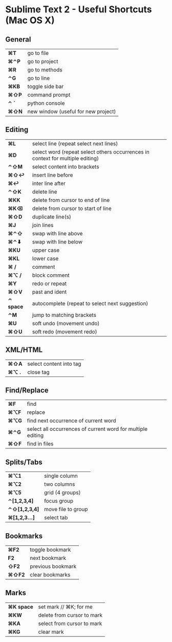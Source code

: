 Sublime Text 2 - Useful Shortcuts (Mac OS X)
============================================

General
-------

<table>
<tbody>
<tr class="odd">
<td align="left"><strong>⌘T</strong></td>
<td align="left">go to file</td>
</tr>
<tr class="even">
<td align="left"><strong>⌘⌃P</strong></td>
<td align="left">go to project</td>
</tr>
<tr class="odd">
<td align="left"><strong>⌘R</strong></td>
<td align="left">go to methods</td>
</tr>
<tr class="even">
<td align="left"><strong>⌃G</strong></td>
<td align="left">go to line</td>
</tr>
<tr class="odd">
<td align="left"><strong>⌘KB</strong></td>
<td align="left">toggle side bar</td>
</tr>
<tr class="even">
<td align="left"><strong>⌘⇧P</strong></td>
<td align="left">command prompt</td>
</tr>
<tr class="odd">
<td align="left"><strong>⌃ `</strong></td>
<td align="left">python console</td>
</tr>
<tr class="even">
<td align="left"><strong>⌘⇧N</strong></td>
<td align="left">new window (useful for new project)</td>
</tr>
</tbody>
</table>

Editing
-------

<table>
<tbody>
<tr class="odd">
<td align="left"><strong>⌘L</strong></td>
<td align="left">select line (repeat select next lines)</td>
</tr>
<tr class="even">
<td align="left"><strong>⌘D</strong></td>
<td align="left">select word (repeat select others occurrences in context for multiple editing)</td>
</tr>
<tr class="odd">
<td align="left"><strong>⌃⇧M</strong></td>
<td align="left">select content into brackets</td>
</tr>
<tr class="even">
<td align="left"><strong>⌘⇧↩</strong></td>
<td align="left">insert line before</td>
</tr>
<tr class="odd">
<td align="left"><strong>⌘↩</strong></td>
<td align="left">inter line after</td>
</tr>
<tr class="even">
<td align="left"><strong>⌃⇧K</strong></td>
<td align="left">delete line</td>
</tr>
<tr class="odd">
<td align="left"><strong>⌘KK</strong></td>
<td align="left">delete from cursor to end of line</td>
</tr>
<tr class="even">
<td align="left"><strong>⌘K⌫</strong></td>
<td align="left">delete from cursor to start of line</td>
</tr>
<tr class="odd">
<td align="left"><strong>⌘⇧D</strong></td>
<td align="left">duplicate line(s)</td>
</tr>
<tr class="even">
<td align="left"><strong>⌘J</strong></td>
<td align="left">join lines</td>
</tr>
<tr class="odd">
<td align="left"><strong>⌘⌃⇧</strong></td>
<td align="left">swap with line above</td>
</tr>
<tr class="even">
<td align="left"><strong>⌘⌃⬇</strong></td>
<td align="left">swap with line below</td>
</tr>
<tr class="odd">
<td align="left"><strong>⌘KU</strong></td>
<td align="left">upper case</td>
</tr>
<tr class="even">
<td align="left"><strong>⌘KL</strong></td>
<td align="left">lower case</td>
</tr>
<tr class="odd">
<td align="left"><strong>⌘ /</strong></td>
<td align="left">comment</td>
</tr>
<tr class="even">
<td align="left"><strong>⌘⌥ /</strong></td>
<td align="left">block comment</td>
</tr>
<tr class="odd">
<td align="left"><strong>⌘Y</strong></td>
<td align="left">redo or repeat</td>
</tr>
<tr class="even">
<td align="left"><strong>⌘⇧V</strong></td>
<td align="left">past and ident</td>
</tr>
<tr class="odd">
<td align="left"><strong>⌃ space</strong></td>
<td align="left">autocomplete (repeat to select next suggestion)</td>
</tr>
<tr class="even">
<td align="left"><strong>⌃M</strong></td>
<td align="left">jump to matching brackets</td>
</tr>
<tr class="odd">
<td align="left"><strong>⌘U</strong></td>
<td align="left">soft undo (movement undo)</td>
</tr>
<tr class="even">
<td align="left"><strong>⌘⇧U</strong></td>
<td align="left">soft redo (movement redo)</td>
</tr>
</tbody>
</table>

XML/HTML
--------

<table>
<tbody>
<tr class="odd">
<td align="left"><strong>⌘⇧A</strong></td>
<td align="left">select content into tag</td>
</tr>
<tr class="even">
<td align="left"><strong>⌘⌥ .</strong></td>
<td align="left">close tag</td>
</tr>
</tbody>
</table>

Find/Replace
------------

<table>
<tbody>
<tr class="odd">
<td align="left"><strong>⌘F</strong></td>
<td align="left">find</td>
</tr>
<tr class="even">
<td align="left"><strong>⌘⌥F</strong></td>
<td align="left">replace</td>
</tr>
<tr class="odd">
<td align="left"><strong>⌘⌥G</strong></td>
<td align="left">find next occurrence of current word</td>
</tr>
<tr class="even">
<td align="left"><strong>⌘⌃G</strong></td>
<td align="left">select all occurrences of current word for multiple editing</td>
</tr>
<tr class="odd">
<td align="left"><strong>⌘⇧F</strong></td>
<td align="left">find in files</td>
</tr>
</tbody>
</table>

Splits/Tabs
-----------

<table>
<tbody>
<tr class="odd">
<td align="left"><strong>⌘⌥1</strong></td>
<td align="left">single column</td>
</tr>
<tr class="even">
<td align="left"><strong>⌘⌥2</strong></td>
<td align="left">two columns</td>
</tr>
<tr class="odd">
<td align="left"><strong>⌘⌥5</strong></td>
<td align="left">grid (4 groups)</td>
</tr>
<tr class="even">
<td align="left"><strong>⌃[1,2,3,4]</strong></td>
<td align="left">focus group</td>
</tr>
<tr class="odd">
<td align="left"><strong>⌃⇧[1,2,3,4]</strong></td>
<td align="left">move file to group</td>
</tr>
<tr class="even">
<td align="left"><strong>⌘[1,2,3…]</strong></td>
<td align="left">select tab</td>
</tr>
</tbody>
</table>

Bookmarks
---------

<table>
<tbody>
<tr class="odd">
<td align="left"><strong>⌘F2</strong></td>
<td align="left">toggle bookmark</td>
</tr>
<tr class="even">
<td align="left"><strong>F2</strong></td>
<td align="left">next bookmark</td>
</tr>
<tr class="odd">
<td align="left"><strong>⇧F2</strong></td>
<td align="left">previous bookmark</td>
</tr>
<tr class="even">
<td align="left"><strong>⌘⇧F2</strong></td>
<td align="left">clear bookmarks</td>
</tr>
</tbody>
</table>

Marks
-----

<table>
<tbody>
<tr class="odd">
<td align="left"><strong>⌘K space</strong></td>
<td align="left">set mark // ⌘K; for me</td>
</tr>
<tr class="even">
<td align="left"><strong>⌘KW</strong></td>
<td align="left">delete from cursor to mark</td>
</tr>
<tr class="odd">
<td align="left"><strong>⌘KA</strong></td>
<td align="left">select from cursor to mark</td>
</tr>
<tr class="even">
<td align="left"><strong>⌘KG</strong></td>
<td align="left">clear mark</td>
</tr>
</tbody>
</table>
